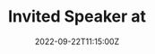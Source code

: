 ---
title: "Invited Speaker at "
share: false
draft: false
event: Hey Architect! 22
# event_url: https://www.summersoc.eu/

location: Online
# address:
#     street: Chersonisos 700 14
#     city: Hersonissos
#     region: Crete
#     # postcode: "5211 DA"
#     country: Greece
#     country_code: GR

summary: As an invited speaker at Mercedes-Benz's internal architect conference "Hey Architect! 22", I presented my insights on internal data markets, data meshes, data products and in particular how to design metadata management solutions within these new approaches.
# abstract: "Centralised, Monolithic Data Platforms struggle to scale with heterogeneous data sources and use cases. Decentral Data Exchanges are promising alternatives but their novelty makes them hard to investigate. We explored the existing literature on Data Markets, which are better understood and discuss how the lessons learned are relevant for decentral data exchanges such as data mesh, data space and enterprise data markets."

# Talk start and end times.
#   End time can optionally be hidden by prefixing the line with `#`.
date: '2022-09-22T11:15:00Z'
date_end: '2022-09-22T12:00:00Z'
publishDate: '2022-09-22T00:00:00Z'
all_day: false

# Schedule page publish date (NOT talk date).
# publishDate: '2017-01-01T00:00:00Z'

authors:
- admin
tags: [Data Market, Data Product, Data Mesh, Metadata]

# Is this a featured talk? (true/false)
featured: false

image:
  # caption: 'Image credit: [**Unsplash**](https://unsplash.com/photos/bzdhc5b3Bxs)'
  focal_point: Right

links:
# - icon: presentation_screen
  # icon_pack: fas
#   name: pdf
#   url: "/talk/guest-lecture-how-to-build-a-blockchain-and-why-you-should-not/Blockchain Guest Lecture.pptx"
#   # url: "/publication/data-market-design/Data%20Market%20Design.pdf"
# url_code: ""
# url_pdf: "/talk/data-market-design/SummerSoc Data Markets.pdf"
# url_slides: "/talk/data-market-design/SummerSoc Data Markets.pdf"
# url_video: ""

# Markdown Slides (optional).
#   Associate this talk with Markdown slides.
#   Simply enter your slide deck's filename without extension.
#   E.g. `slides = "example-slides"` references `content/slides/example-slides.md`.
#   Otherwise, set `slides = ""`.
# slides: example

# Projects (optional).
#   Associate this post with one or more of your projects.
#   Simply enter your project's folder or file name without extension.
#   E.g. `projects = ["internal-project"]` references `content/project/deep-learning/index.md`.
#   Otherwise, set `projects = []`.
projects:
# - example
---